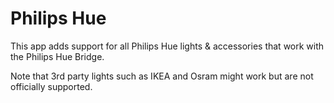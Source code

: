 # Philips Hue

This app adds support for all Philips Hue lights & accessories that work with the Philips Hue Bridge.

Note that 3rd party lights such as IKEA and Osram might work but are not officially supported.